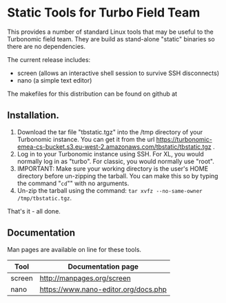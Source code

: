 # Static Tools for Turbo Field Team

This provides a number of standard Linux tools that may be useful to the Turbonomic field team. They are build as stand-alone "static" binaries so there are no dependencies.

The current release includes:

- screen (allows an interactive shell session to survive SSH disconnects)
- nano (a simple text editor)

The makefiles for this distribution can be found on github at

## Installation.

1. Download the tar file "tbstatic.tgz" into the /tmp directory of your Turbonomic instance. You can get it from the url https://turbonomic-emea-cs-bucket.s3.eu-west-2.amazonaws.com/tbstatic/tbstatic.tgz .
2. Log in to your Turbonomic instance using SSH. For XL, you would normally log in as "turbo". For classic, you would normally use "root".
3. IMPORTANT: Make sure your working directory is the user's HOME directory before un-zipping the tarball. You can make this so by typing the command "`cd`"" with no arguments.
4. Un-zip the tarball using the command: `tar xvfz --no-same-owner /tmp/tbstatic.tgz`.

That's it - all done.

## Documentation

Man pages are available on line for these tools.

| Tool | Documentation page |
| ---- | ------------------ |
| screen | http://manpages.org/screen |
| nano | https://www.nano-editor.org/docs.php |


